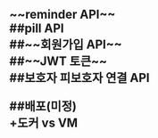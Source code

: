 <H2>~~reminder API~~<br>
##pill API<br>
##~~회원가입 API~~<br>
##~~JWT 토큰~~<br>
##보호자 피보호자 연결 API<br>

##배포(미정)<br>
+도커 vs VM<br>

